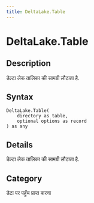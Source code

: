 ```yaml
---
title: DeltaLake.Table
---
```


# DeltaLake.Table


## Description

डेल्टा लेक तालिका की सामग्री लौटाता है.


## Syntax

```powerquery
DeltaLake.Table(
    directory as table,
    optional options as record
) as any
```


## Details

डेल्टा लेक तालिका की सामग्री लौटाता है.



## Category
डेटा पर पहुँच प्राप्त करना
